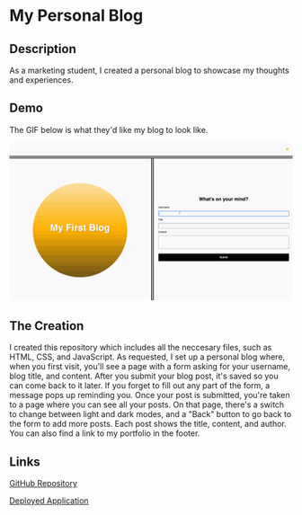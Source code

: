 # My Personal Blog

## Description

As a marketing student, I created a personal blog to showcase my thoughts and experiences.


## Demo

The GIF below is what they'd like my blog to look like.

![GIF of the Exmaple Blog](./assets/images/100-web-apis-challenge-demo.gif)


## The Creation

I created this repository which includes all the neccesary files, such as HTML, CSS, and JavaScript. As requested, I set up a personal blog where, when you first visit, you'll see a page with a form asking for your username, blog title, and content. After you submit your blog post, it's saved so you can come back to it later. If you forget to fill out any part of the form, a message pops up reminding you. Once your post is submitted, you're taken to a page where you can see all your posts. On that page, there's a switch to change between light and dark modes, and a "Back" button to go back to the form to add more posts. Each post shows the title, content, and author. You can also find a link to my portfolio in the footer.


## Links

[GitHub Repository](https://github.com/NatalieClinton/Assignment4)

[Deployed Application](https://natalieclinton.github.io/Assignment4/)